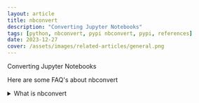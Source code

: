 ```yaml
---
layout: article
title: nbconvert
description: "Converting Jupyter Notebooks"
tags: [python, nbconvert, pypi nbconvert, pypi, references]
date: 2023-12-27
cover: /assets/images/related-articles/general.png
---
```


Converting Jupyter Notebooks

Here are some FAQ's about nbconvert
<details>
<summary>What is nbconvert</summary>
Converting Jupyter Notebooks
</details>
